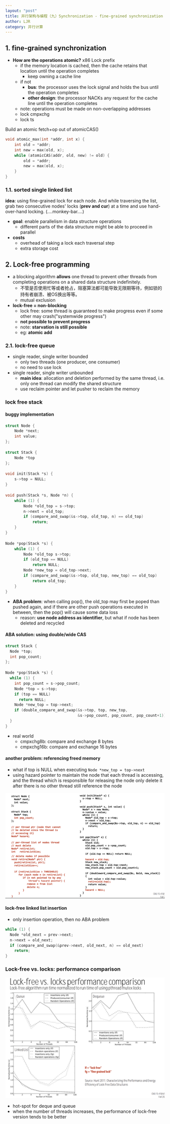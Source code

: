 ```yaml
---
layout: "post"
title: 并行架构与编程（九）Synchronization - fine-grained synchronization and lock-free programming
author: LJR
category: 并行计算
---
```


## 1. fine-grained synchronization

+ **How are the operations atomic?** x86 Lock prefix
  + if the memory location is cached, then the cache retains that location until the operation completes
    + keep owning a cache line
  + if not
    + **bus**: the processor uses the lock signal and holds the bus until the operation completes
    + **other design**: the processor NACKs any request for the cache line until the operation completes
  + note: operations must be made on non-overlapping addresses
  + lock cmpxchg
  + lock ts

Build an atomic fetch+op out of atomicCAS()

```c
void atomic_max(int *addr, int x) {
    int old = *addr;
    int new = max(old, x);
    while (atomicCAS(addr, old, new) != old) {
        old = *addr;
        new = max(old, x);
    }
}
```

### 1.1. sorted single linked list

**idea**: using fine-grained lock for each node. And while traversing the list, grab two consecutive nodes' locks (**prev and cur**) at a time and use hand-over-hand locking. (....monkey-bar....)

+ **goal**: enable parallelism in data structure operations
  + different parts of the data structure might be able to proceed in parallel
+ **costs**
  + overhead of taking a lock each traversal step
  + extra storage cost

## 2. Lock-free programming

+ a blocking algorithm **allows** one thread to prevent other threads from completing operations on a shared data structure indefinitely.
  + 不管是否使用忙等或者抢占，阻塞算法都可能导致无限期等待，例如锁的持有者崩溃、被OS换出等等。
  + mutual exclusion
+ **lock-free = non-blocking**
  + lock free: some thread is guaranteed to make progress even if some other may crash("systemwide progress")
  + **not possible to prevent progress**
  + note: **starvation is still possible**
  + eg: **atomic add**

### 2.1. lock-free queue

+ single reader, single writer bounded
  + only two threads (one producer, one consumer)
  + no need to use lock
+ single reader, single writer unbounded
  + **main idea**: allocation and deletion performed by the same thread, i.e. only one thread can modify the shared structure
  + use reclaim pointer and let pusher to reclaim the memory

### lock free stack

#### buggy implementation

```c
struct Node {
    Node *next;
    int value;
};

struct Stack {
    Node *top
};

void init(Stack *s) {
    s->top = NULL;
}

void push(Stack *s, Node *n) {
    while (1) {
        Node *old_top = s->top;
        n->next = old_top;
        if (compare_and_swap(&s->top, old_top, n) == old_top)
            return;
    }
}

Node *pop(Stack *s) {
    while (1) {
        Node *old_top s->top;
        if (old_top == NULL)
            return NULL;
        Node *new_top = old_top->next;
        if (compare_and_swap(&s->top, old_top, new_top) == old_top)
            return old_top;
    }
}
```

+ **ABA problem**: when calling pop(), the old_top may first be poped than pushed again, and if there are other push operations executed in between, then the pop() will cause some data loss
  + reason: **use node address as identifier**, but what if node has been deleted and recycled

#### ABA solution: using double/wide CAS

```c
struct Stack {
  Node *top;
  int pop_count;
};

Node *pop(Stack *s) {
  while (1) {
    int pop_count = s->pop_count;
    Node *top = s->top;
    if (top == NULL)
      return NULL;
    Node *new_top = top->next;
    if (double_compare_and_swap(&s->top, top, new_top,
                                &s->pop_count, pop_count, pop_count+1));
  }
}
```

+ real world
  + cmpxchg8b: compare and exchange 8 bytes
  + cmpxchg16b: compare and exchange 16 bytes

#### another problem: referencing freed memory

+ what if top is NULL when executing `Node *new_top = top->next`
+ using hazard pointer to maintain the node that each thread is accessing, and the thread which is responsible for releasing the node only delete it after there is no other thread still reference the node

![](/assets/images/pp/9-2.png)

#### lock-free linked list insertion

+ only insertion operation, then no ABA problem

```c
while (1) {
  Node *old_next = prev->next;
  n->next = old_next;
  if (compare_and_swap(&prev->next, old_next, n) == old_next)
    return;
}
```

### Lock-free vs. locks: performance comparison

![](/assets/images/pp/9-1.png)

+ hot-spot for deque and queue
+ when the number of threads increases, the performance of lock-free version tends to be better
